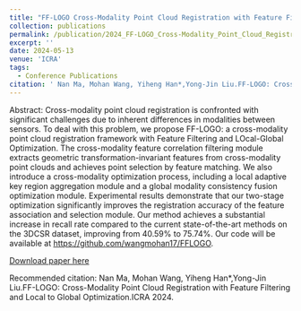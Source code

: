 ```yaml
---
title: "FF-LOGO Cross-Modality Point Cloud Registration with Feature Filtering and Local to Global Optimization"
collection: publications
permalink: /publication/2024_FF-LOGO_Cross-Modality_Point_Cloud_Registration_with_Feature_Filtering_and_Local_to_Global_Optimization
excerpt: ''
date: 2024-05-13
venue: 'ICRA'
tags:
  - Conference Publications
citation: ' Nan Ma, Mohan Wang, Yiheng Han*,Yong-Jin Liu.FF-LOGO: Cross-Modality Point Cloud Registration with Feature Filtering and Local to Global Optimization.ICRA 2024.'
---
```


Abstract: Cross-modality point cloud registration is confronted with significant challenges due to inherent differences in modalities between sensors. To deal with this problem, we propose FF-LOGO: a cross-modality point cloud registration framework with Feature Filtering and LOcal-Global Optimization. The cross-modality feature correlation filtering module extracts geometric transformation-invariant features from cross-modality point clouds and achieves point selection by feature matching. We also introduce a cross-modality optimization process, including a local adaptive key region aggregation module and a global modality consistency fusion optimization module. Experimental results demonstrate that our two-stage optimization significantly improves the registration accuracy of the feature association and selection module. Our method achieves a substantial increase in recall rate compared to the current state-of-the-art methods on the 3DCSR dataset, improving from 40.59% to 75.74%. Our code will be available at https://github.com/wangmohan17/FFLOGO.



[Download paper here](http://yongjinliu.github.io/files/2024_FF-LOGO_Cross-Modality_Point_Cloud_Registration_with_Feature_Filtering_and_Local_to_Global_Optimization.pdf)




Recommended citation: Nan Ma, Mohan Wang, Yiheng Han*,Yong-Jin Liu.FF-LOGO: Cross-Modality Point Cloud Registration with Feature Filtering and Local to Global Optimization.ICRA 2024.
